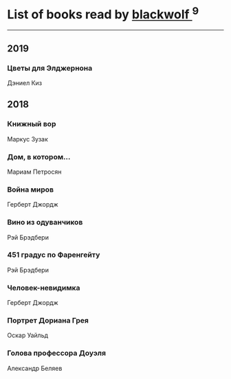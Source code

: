 # List of books read by [blackwolf ](http://vk.com/id236639644)<sup>9</sup>
---

## 2019

### Цветы для Элджернона
Дэниел Киз



## 2018

### Книжный вор
Маркус Зузак


### Дом, в котором...
Мариам Петросян


### Война миров
Герберт Джордж


### Вино из одуванчиков
Рэй Брэдбери


### 451 градус по Фаренгейту
Рэй Брэдбери


### Человек-невидимка
Герберт Джордж


### Портрет Дориана Грея
Оскар Уайльд


### Голова профессора Доуэля
Александр Беляев



